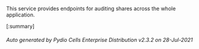 






This service provides endpoints for auditing shares across the whole application.

[:summary]

###### Auto generated by Pydio Cells Enterprise Distribution v2.3.2 on 28-Jul-2021
